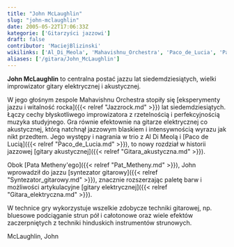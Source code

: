 ```yaml
---
title: "John McLaughlin"
slug: "john-mclaughlin"
date: 2005-05-22T17:06:33Z
kategorie: ['Gitarzyści jazzowi']
draft: false
contributor: 'MaciejBlizinski'
wikilinks: ['Al_Di_Meola', 'Mahavishnu_Orchestra', 'Paco_de_Lucia', 'Pat_Metheny', 'blues', 'gitara_akustyczna', 'gitara_elektryczna', 'jazzrock', 'syntezator_gitarowy']
aliases: ['/gitara/John_McLaughlin']
---
```

**John McLaughlin** to centralna postać jazzu lat siedem­dziesiątych,
wielki improwizator gitary elektrycznej i aku­stycznej.

W jego głośnym zespole Mahavishnu
Orchestra<!-- link nie odnosił się do niczego: 'John McLaughlin' ('content/John_McLaughlin.md') links to 'Mahavishnu_Orchestra' ('content/Mahavishnu_Orchestra.md') and that does not exist --> stopiły się [eksperymenty
jazzu i witalność rocka]({{< relref "Jazzrock.md" >}}) lat siedemdziesiątych.
Łączy cechy błyskotliwego improwizatora z rzetelnością i
perfekcyjnością muzyka studyj­nego. Gra równie efektownie na gitarze
elektrycznej co akustycznej, którą natchnął jazzowym blaskiem i
inten­sywnością wyrazu jak nikt przedtem. Jego występy i na­grania w
trio z Al Di Meolą<!-- link nie odnosił się do niczego: 'John McLaughlin' ('content/John_McLaughlin.md') links to 'Al_Di_Meola' ('content/Al_Di_Meola.md') and that does not exist --> i [Paco de
Lucią]({{< relref "Paco_de_Lucia.md" >}}), to nowy rozdział w historii jazzowej
[gitary akustycznej]({{< relref "Gitara_akustyczna.md" >}}).

Obok [Pata Metheny'ego]({{< relref "Pat_Metheny.md" >}}), John wprowadził do
jazzu [syntezator gitarowy]({{< relref "Syntezator_gitarowy.md" >}}), znacznie
rozszerzając paletę barw i możliwości artykulacyjne [gitary
elektrycznej]({{< relref "Gitara_elektryczna.md" >}}).

W technice gry wykorzystuje wszelkie zdobycze tech­niki gitarowej, np.
bluesowe<!-- link nie odnosił się do niczego: 'John McLaughlin' ('content/John_McLaughlin.md') links to 'blues' ('content/blues.md') and that does not exist --> podciąganie strun pół i całotonowe oraz
wiele efektów zaczerpniętych z techniki hinduskich instrumentów
strunowych.

McLaughlin, John<!-- link nie odnosił się do niczego: 'John McLaughlin' ('content/John_McLaughlin.md') links to 'kategoria:gitarzyści_jazzowi' ('content/kategoria:gitarzyści_jazzowi.md') and that does not exist -->

